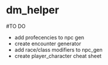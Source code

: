 # dm_helper

#TO DO
- add profecencies to npc gen
- create encounter generator
- add race/class modifiers to npc_gen
- create player_character cheat sheet
